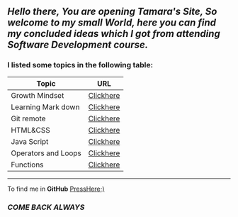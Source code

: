 ## _Hello there, You are opening Tamara's Site, So welcome to my small World, here you can find my concluded ideas which I got from attending Software Development course._ 

### I listed some topics in the following table: 

Topic          |URL
------------ | -------------
Growth Mindset | [Clickhere](./README) 
Learning Mark down      |[Clickhere](./markdown)
Git remote      |[Clickhere](./Git-remote)
HTML&CSS |  [Clickhere](./class-03)
Java Script |  [Clickhere](./class-04)
 Operators and Loops | [Clickhere](./class-05)  
 Functions | [Clickhere](./class-06)  




***


To find me in **GitHub** [PressHere;)](https://github.com/Tamaraalrashed)

### _COME BACK ALWAYS_

